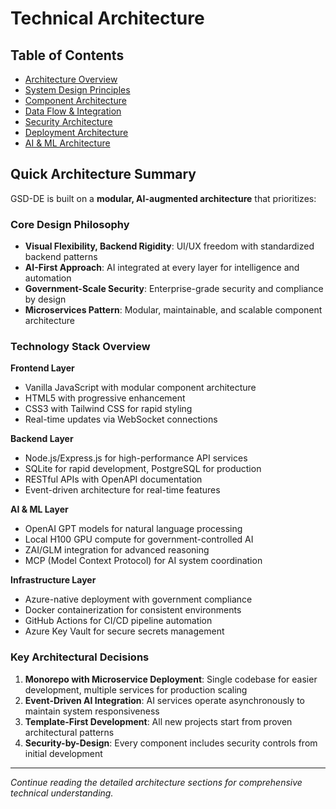 # Technical Architecture

## Table of Contents

- [Architecture Overview](architecture-overview.md)
- [System Design Principles](design-principles.md)
- [Component Architecture](components.md)
- [Data Flow & Integration](data-flow.md)
- [Security Architecture](security.md)
- [Deployment Architecture](deployment.md)
- [AI & ML Architecture](ai-architecture.md)

## Quick Architecture Summary

GSD-DE is built on a **modular, AI-augmented architecture** that prioritizes:

### Core Design Philosophy
- **Visual Flexibility, Backend Rigidity**: UI/UX freedom with standardized backend patterns
- **AI-First Approach**: AI integrated at every layer for intelligence and automation
- **Government-Scale Security**: Enterprise-grade security and compliance by design
- **Microservices Pattern**: Modular, maintainable, and scalable component architecture

### Technology Stack Overview

**Frontend Layer**
- Vanilla JavaScript with modular component architecture
- HTML5 with progressive enhancement
- CSS3 with Tailwind CSS for rapid styling
- Real-time updates via WebSocket connections

**Backend Layer**
- Node.js/Express.js for high-performance API services
- SQLite for rapid development, PostgreSQL for production
- RESTful APIs with OpenAPI documentation
- Event-driven architecture for real-time features

**AI & ML Layer**
- OpenAI GPT models for natural language processing
- Local H100 GPU compute for government-controlled AI
- ZAI/GLM integration for advanced reasoning
- MCP (Model Context Protocol) for AI system coordination

**Infrastructure Layer**
- Azure-native deployment with government compliance
- Docker containerization for consistent environments  
- GitHub Actions for CI/CD pipeline automation
- Azure Key Vault for secure secrets management

### Key Architectural Decisions

1. **Monorepo with Microservice Deployment**: Single codebase for easier development, multiple services for production scaling
2. **Event-Driven AI Integration**: AI services operate asynchronously to maintain system responsiveness
3. **Template-First Development**: All new projects start from proven architectural patterns
4. **Security-by-Design**: Every component includes security controls from initial development

---

*Continue reading the detailed architecture sections for comprehensive technical understanding.*
